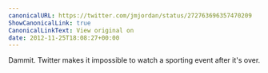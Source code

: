 ```yaml
---
canonicalURL: https://twitter.com/jmjordan/status/272763696357470209
ShowCanonicalLink: true
CanonicalLinkText: View original on
date: 2012-11-25T18:08:27+00:00
---
```

Dammit. Twitter makes it impossible to watch a sporting event after it's over.